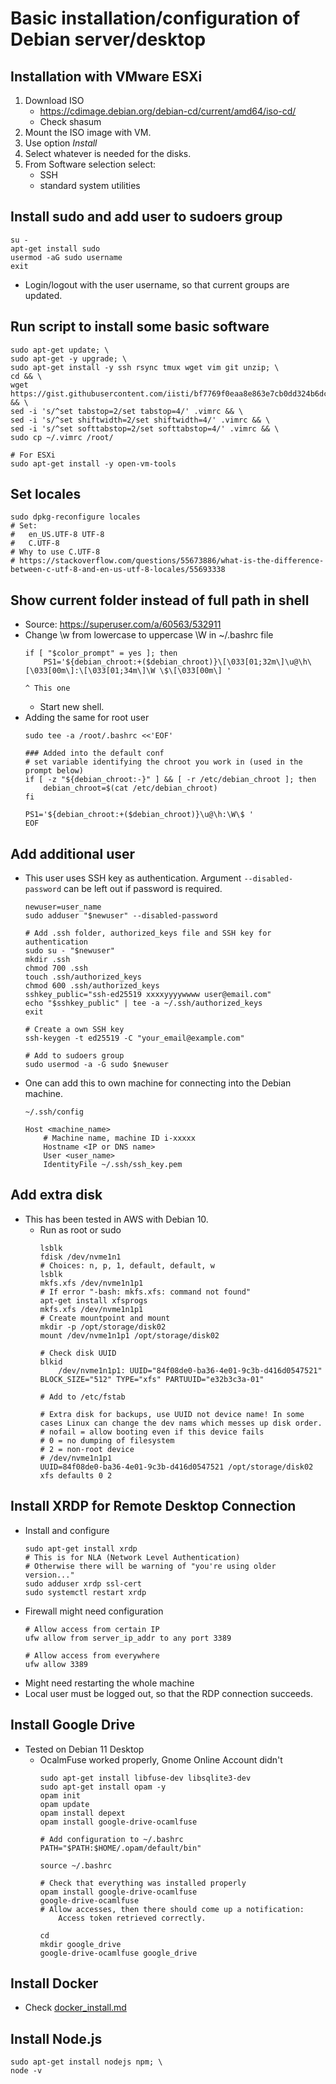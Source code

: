 # Basic installation/configuration of Debian server/desktop

## Installation with VMware ESXi
1. Download ISO
    * https://cdimage.debian.org/debian-cd/current/amd64/iso-cd/
    * Check shasum
1. Mount the ISO image with VM.
1. Use option *Install*
1. Select whatever is needed for the disks.
1. From Software selection select:
    * SSH
    * standard system utilities

## Install sudo and add user to sudoers group
~~~
su -
apt-get install sudo
usermod -aG sudo username
exit
~~~
* Login/logout with the user username, so that current groups are updated.

## Run script to install some basic software
~~~
sudo apt-get update; \
sudo apt-get -y upgrade; \
sudo apt-get install -y ssh rsync tmux wget vim git unzip; \
cd && \
wget https://gist.githubusercontent.com/iisti/bf7769f0eaa8e863e7cb0dd324b6dcf5/raw/ed4169aa875a73013ada73f71b9f8f577c2cb981/.vimrc && \
sed -i 's/^set tabstop=2/set tabstop=4/' .vimrc && \
sed -i 's/^set shiftwidth=2/set shiftwidth=4/' .vimrc && \
sed -i 's/^set softtabstop=2/set softtabstop=4/' .vimrc && \
sudo cp ~/.vimrc /root/

# For ESXi
sudo apt-get install -y open-vm-tools
~~~

## Set locales
~~~
sudo dpkg-reconfigure locales
# Set:
#   en_US.UTF-8 UTF-8
#   C.UTF-8
# Why to use C.UTF-8
# https://stackoverflow.com/questions/55673886/what-is-the-difference-between-c-utf-8-and-en-us-utf-8-locales/55693338
~~~

## Show current folder instead of full path in shell
* Source: https://superuser.com/a/60563/532911
* Change \w from lowercase to uppercase \W in ~/.bashrc file
    ~~~
    if [ "$color_prompt" = yes ]; then
        PS1='${debian_chroot:+($debian_chroot)}\[\033[01;32m\]\u@\h\[\033[00m\]:\[\033[01;34m\]\W \$\[\033[00m\] '
                                                                                                ^ This one
    ~~~
    * Start new shell.
* Adding the same for root user
    ~~~
    sudo tee -a /root/.bashrc <<'EOF'

    ### Added into the default conf
    # set variable identifying the chroot you work in (used in the prompt below)
    if [ -z "${debian_chroot:-}" ] && [ -r /etc/debian_chroot ]; then
        debian_chroot=$(cat /etc/debian_chroot)
    fi

    PS1='${debian_chroot:+($debian_chroot)}\u@\h:\W\$ '
    EOF
    ~~~
    
## Add additional user
* This user uses SSH key as authentication. Argument `--disabled-password` can be left out if password is required.
   ~~~
   newuser=user_name
   sudo adduser "$newuser" --disabled-password
   
   # Add .ssh folder, authorized_keys file and SSH key for authentication
   sudo su - "$newuser"
   mkdir .ssh
   chmod 700 .ssh
   touch .ssh/authorized_keys
   chmod 600 .ssh/authorized_keys
   sshkey_public="ssh-ed25519 xxxxyyyywwww user@email.com"
   echo "$sshkey_public" | tee -a ~/.ssh/authorized_keys
   exit
   
   # Create a own SSH key
   ssh-keygen -t ed25519 -C "your_email@example.com"

   # Add to sudoers group
   sudo usermod -a -G sudo $newuser
   ~~~

* One can add this to own machine for connecting into the Debian machine.
   ~~~
   ~/.ssh/config

   Host <machine_name>
       # Machine name, machine ID i-xxxxx
       Hostname <IP or DNS name>
       User <user_name>
       IdentityFile ~/.ssh/ssh_key.pem
   ~~~

## Add extra disk
* This has been tested in AWS with Debian 10.
    * Run as root or sudo
        ~~~
        lsblk
        fdisk /dev/nvme1n1
        # Choices: n, p, 1, default, default, w
        lsblk
        mkfs.xfs /dev/nvme1n1p1
        # If error "-bash: mkfs.xfs: command not found"
        apt-get install xfsprogs
        mkfs.xfs /dev/nvme1n1p1
        # Create mountpoint and mount
        mkdir -p /opt/storage/disk02
        mount /dev/nvme1n1p1 /opt/storage/disk02

        # Check disk UUID
        blkid
            /dev/nvme1n1p1: UUID="84f08de0-ba36-4e01-9c3b-d416d0547521" BLOCK_SIZE="512" TYPE="xfs" PARTUUID="e32b3c3a-01"
        
        # Add to /etc/fstab
        
        # Extra disk for backups, use UUID not device name! In some cases Linux can change the dev nams which messes up disk order.
        # nofail = allow booting even if this device fails
        # 0 = no dumping of filesystem
        # 2 = non-root device
        # /dev/nvme1n1p1
        UUID=84f08de0-ba36-4e01-9c3b-d416d0547521 /opt/storage/disk02  xfs defaults 0 2
        ~~~

## Install XRDP for Remote Desktop Connection
* Install and configure
   ~~~
   sudo apt-get install xrdp
   # This is for NLA (Network Level Authentication)
   # Otherwise there will be warning of "you're using older version..."
   sudo adduser xrdp ssl-cert
   sudo systemctl restart xrdp
   ~~~
* Firewall might need configuration
   ~~~
   # Allow access from certain IP
   ufw allow from server_ip_addr to any port 3389

   # Allow access from everywhere
   ufw allow 3389
   ~~~
* Might need restarting the whole machine
* Local user must be logged out, so that the RDP connection succeeds.

## Install Google Drive
* Tested on Debian 11 Desktop
   * OcalmFuse worked properly, Gnome Online Account didn't
      ~~~
      sudo apt-get install libfuse-dev libsqlite3-dev
      sudo apt-get install opam -y
      opam init
      opam update
      opam install depext
      opam install google-drive-ocamlfuse

      # Add configuration to ~/.bashrc
      PATH="$PATH:$HOME/.opam/default/bin"

      source ~/.bashrc

      # Check that everything was installed properly 
      opam install google-drive-ocamlfuse
      google-drive-ocamlfuse
      # Allow accesses, then there should come up a notification:
          Access token retrieved correctly.

      cd
      mkdir google_drive
      google-drive-ocamlfuse google_drive
      ~~~

## Install Docker
* Check [docker_install.md](../docker/docker_install.md)

## Install Node.js
   ~~~
   sudo apt-get install nodejs npm; \
   node -v
   ~~~
